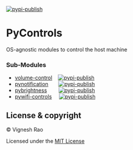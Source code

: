 [![pypi-publish](https://github.com/thevickypedia/pycontrols/actions/workflows/python-publish.yml/badge.svg)](https://github.com/thevickypedia/pycontrols/actions/workflows/python-publish.yml)

# PyControls
OS-agnostic modules to control the host machine

### Sub-Modules
- [volume-control](https://github.com/thevickypedia/volume-control)&nbsp;&nbsp;&nbsp;&nbsp;[![pypi-publish](https://github.com/thevickypedia/volume-control/actions/workflows/python-publish.yml/badge.svg)](https://github.com/thevickypedia/volume-control/actions/workflows/python-publish.yml)
- [pynotification](https://github.com/thevickypedia/pynotification)&nbsp;&nbsp;&nbsp;&nbsp;&nbsp;&nbsp;&nbsp;[![pypi-publish](https://github.com/thevickypedia/pynotification/actions/workflows/python-publish.yml/badge.svg)](https://github.com/thevickypedia/pynotification/actions/workflows/python-publish.yml)
- [pybrightness](https://github.com/thevickypedia/pybrightness)&nbsp;&nbsp;&nbsp;&nbsp;&nbsp;&nbsp;&nbsp;&nbsp;[![pypi-publish](https://github.com/thevickypedia/pynotification/actions/workflows/python-publish.yml/badge.svg)](https://github.com/thevickypedia/pybrightness/actions/workflows/python-publish.yml)
- [pywifi-controls](https://github.com/thevickypedia/pywifi-controls)&nbsp;&nbsp;&nbsp;&nbsp;&nbsp;[![pypi-publish](https://github.com/thevickypedia/pynotification/actions/workflows/python-publish.yml/badge.svg)](https://github.com/thevickypedia/pywifi-controls/actions/workflows/python-publish.yml)

## License & copyright

&copy; Vignesh Rao

Licensed under the [MIT License](https://github.com/thevickypedia/pycontrols/blob/main/LICENSE)
